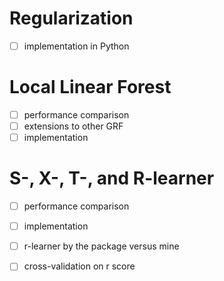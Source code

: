 # Regularization

+ [ ] implementation in Python

# Local Linear Forest

+ [ ] performance comparison
+ [ ] extensions to other GRF
+ [ ] implementation

# S-, X-, T-, and R-learner

+ [ ] performance comparison
+ [ ] implementation
+ [ ] r-learner by the package versus mine
+ [ ] cross-validation on r score



